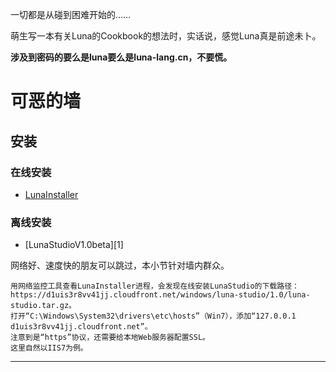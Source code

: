 一切都是从碰到困难开始的……

萌生写一本有关Luna的Cookbook的想法时，实话说，感觉Luna真是前途未卜。

**涉及到密码的要么是luna要么是luna-lang.cn，不要慌。**

# 可恶的墙

## 安装

### 在线安装
- [LunaInstaller][0]

### 离线安装
- [LunaStudioV1.0beta][1]

网络好、速度快的朋友可以跳过，本小节针对墙内群众。

	用网络监控工具查看LunaInstaller进程，会发现在线安装LunaStudio的下载路径：https://d1uis3r8vv41jj.cloudfront.net/windows/luna-studio/1.0/luna-studio.tar.gz。
	打开“C:\Windows\System32\drivers\etc\hosts”（Win7），添加“127.0.0.1 d1uis3r8vv41jj.cloudfront.net”。
	注意到是“https”协议，还需要给本地Web服务器配置SSL。
	这里自然以IIS7为例。

---
[0]:
[1]: